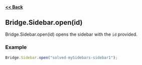 #### [<< Back](https://github.com/solvedDev/bridge./blob/master/plugins/getting-started.md)
## Bridge.Sidebar.open(id)
Bridge.Sidebar.open(id) opens the sidebar with the ```id``` provided.

### Example
```javascript
Bridge.Sidebar.open("solved-mySidebars-sidebar1");
```
